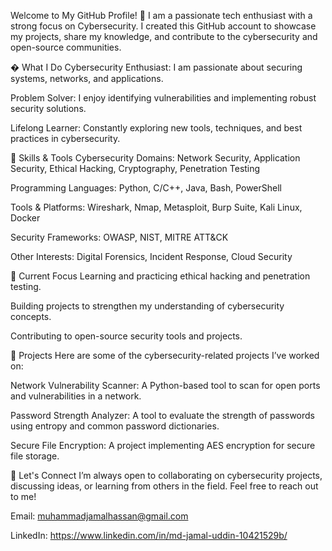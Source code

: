 Welcome to My GitHub Profile! 👋
I am a passionate tech enthusiast with a strong focus on Cybersecurity. I created this GitHub account to showcase my projects, share my knowledge, and contribute to the cybersecurity and open-source communities.

� What I Do
Cybersecurity Enthusiast: I am passionate about securing systems, networks, and applications.

Problem Solver: I enjoy identifying vulnerabilities and implementing robust security solutions.

Lifelong Learner: Constantly exploring new tools, techniques, and best practices in cybersecurity.

🔧 Skills & Tools
Cybersecurity Domains: Network Security, Application Security, Ethical Hacking, Cryptography, Penetration Testing

Programming Languages: Python, C/C++, Java, Bash, PowerShell

Tools & Platforms: Wireshark, Nmap, Metasploit, Burp Suite, Kali Linux, Docker

Security Frameworks: OWASP, NIST, MITRE ATT&CK

Other Interests: Digital Forensics, Incident Response, Cloud Security

🌱 Current Focus
Learning and practicing ethical hacking and penetration testing.

Building projects to strengthen my understanding of cybersecurity concepts.

Contributing to open-source security tools and projects.

📂 Projects
Here are some of the cybersecurity-related projects I’ve worked on:

Network Vulnerability Scanner: A Python-based tool to scan for open ports and vulnerabilities in a network.

Password Strength Analyzer: A tool to evaluate the strength of passwords using entropy and common password dictionaries.

Secure File Encryption: A project implementing AES encryption for secure file storage.

🤝 Let's Connect
I’m always open to collaborating on cybersecurity projects, discussing ideas, or learning from others in the field. Feel free to reach out to me!

Email: muhammadjamalhassan@gmail.com

LinkedIn: https://www.linkedin.com/in/md-jamal-uddin-10421529b/

